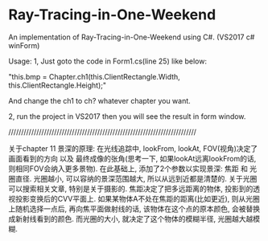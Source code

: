 # Ray-Tracing-in-One-Weekend
An implementation of Ray-Tracing-in-One-Weekend using C#. (VS2017 c# winForm)

Usage:
1, Just goto the code in Form1.cs(line 25) like below:

"this.bmp = Chapter.ch1(this.ClientRectangle.Width, this.ClientRectangle.Height);"

And change the ch1 to ch? whatever chapter you want.

2, run the project in VS2017 then you will see the result in form window.

//////////////////////////////////////////////////////////////////////////

关于chapter 11 景深的原理:
在光线追踪中, lookFrom, lookAt, FOV(视角)决定了 画面看到的方向 以及 最终成像的张角(思考一下, 如果lookAt远离lookFrom的话, 则相同FOV会纳入更多景物).
在此基础上, 添加了2个参数以实现景深: 焦距 和 光圈直径.
光圈越小, 可以容纳的景深范围越大, 所以从远到近都是清楚的. 关于光圈可以搜索相关文章, 特别是关于摄影的.
焦距决定了把多远距离的物体, 投影到的透视投影变换后的CVV平面上. 
如果某物体A不处在焦距的距离(比如更近), 则从光圈上随机选择一点后, 再向焦平面做射线的话, 该物体在这个点的原本颜色, 会被替换成新射线看到的颜色. 而光圈的大小, 就决定了这个物体的模糊半径, 光圈越大越模糊.
